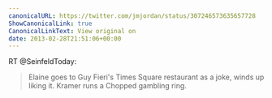 ```yaml
---
canonicalURL: https://twitter.com/jmjordan/status/307246573635657728
ShowCanonicalLink: true
CanonicalLinkText: View original on
date: 2013-02-28T21:51:06+00:00
---
```

RT @SeinfeldToday:
> Elaine goes to Guy Fieri's Times Square restaurant as a joke, winds up liking it. Kramer runs a Chopped gambling ring.